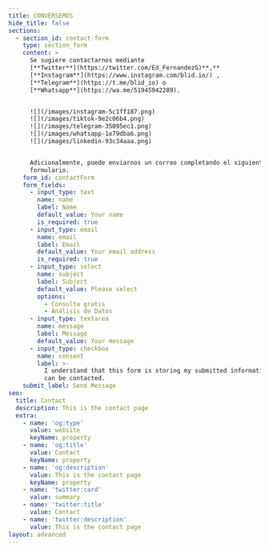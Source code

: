 ```yaml
---
title: CONVERSEMOS
hide_title: false
sections:
  - section_id: contact-form
    type: section_form
    content: >
      Se sugiere contactarnos mediante
      [**Twitter**](https://twitter.com/Ed_FernandezG)**,** 
      [**Instagram**](https://www.instagram.com/blid.io/) ,
      [**Telegram**](https://t.me/blid_io) o
      [**Whatsapp**](https://wa.me/51945942289).


      ![](/images/instagram-5c1ff187.png)     
      ![](/images/tiktok-9e2c06b4.png)    
      ![](/images/telegram-35095ec1.png)    
      ![](/images/whatsapp-1e79dba6.png)    
      ![](/images/linkedin-93c34aaa.png)   


      Adicionalmente, puede enviarnos un correo completando el siguiente
      formulario.
    form_id: contactForm
    form_fields:
      - input_type: text
        name: name
        label: Name
        default_value: Your name
        is_required: true
      - input_type: email
        name: email
        label: Email
        default_value: Your email address
        is_required: true
      - input_type: select
        name: subject
        label: Subject
        default_value: Please select
        options:
          - Consulta gratis
          - Análisis de Datos
      - input_type: textarea
        name: message
        label: Message
        default_value: Your message
      - input_type: checkbox
        name: consent
        label: >-
          I understand that this form is storing my submitted information so I
          can be contacted.
    submit_label: Send Message
seo:
  title: Contact
  description: This is the contact page
  extra:
    - name: 'og:type'
      value: website
      keyName: property
    - name: 'og:title'
      value: Contact
      keyName: property
    - name: 'og:description'
      value: This is the contact page
      keyName: property
    - name: 'twitter:card'
      value: summary
    - name: 'twitter:title'
      value: Contact
    - name: 'twitter:description'
      value: This is the contact page
layout: advanced
---
```

